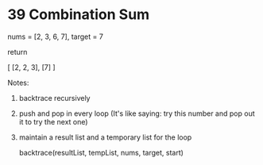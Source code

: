 # 39 Combination Sum

nums = [2, 3, 6, 7], target = 7

return

[ 
    [2, 2, 3],
    [7]
]


Notes:

1. backtrace recursively


2. push and pop in every loop (It's like saying: try this number and pop out it to try the next one)

3. maintain a result list and a temporary list for the loop

    backtrace(resultList, tempList, nums, target, start)
